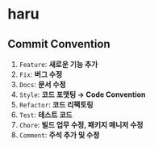 # haru

## Commit Convention
1. `Feature`: **새로운 기능 추가**
2. `Fix`: **버그 수정**
3. `Docs`: **문서 수정**
4. `Style`: **코드 포맷팅 → Code Convention**
5. `Refactor`: **코드 리팩토링**
6. `Test`: **테스트 코드**
7. `Chore`: **빌드 업무 수정, 패키지 매니저 수정**
8. `Comment`: **주석 추가 및 수정**
